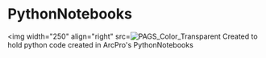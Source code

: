 # PythonNotebooks
<img width="250" align="right" src=![PAGS_Color_Transparent](https://github.com/user-attachments/assets/3d867e21-deed-4fcb-95b0-1856dad3ea1d)
Created to hold python code created in ArcPro's PythonNotebooks
